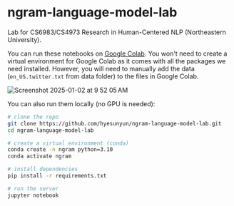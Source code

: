 # ngram-language-model-lab

Lab for CS6983/CS4973 Research in Human-Centered NLP (Northeastern University).

You can run these notebooks on [Google Colab](https://colab.research.google.com/github/hyesunyun/ngram-language-model-lab/blob/main/n_gram_word_prediction.ipynb). 
You won't need to create a virtual environment for Google Colab as it comes with all the packages we need installed. However, you will need to manually add the data (`en_US.twitter.txt` from data folder) to the files in Google Colab.

![Screenshot 2025-01-02 at 9 52 05 AM](https://github.com/user-attachments/assets/fe12a3c3-dc88-401b-9e36-05e2f545be61)

You can also run them locally (no GPU is needed):
```bash
# clone the repo
git clone https://github.com/hyesunyun/ngram-language-model-lab.git
cd ngram-language-model-lab

# create a virtual environment (conda)
conda create -n ngram python=3.10
conda activate ngram

# install dependencies
pip install -r requirements.txt

# run the server
jupyter notebook
```
